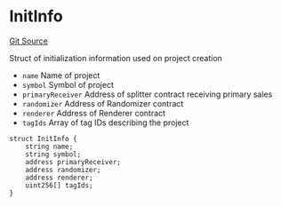 # InitInfo
[Git Source](https://github.com/fxhash/fxhash-evm-contracts/blob/3196ec292bff15f41085b94e4b488f73ce88013c/src/lib/Structs.sol)

Struct of initialization information used on project creation
- `name` Name of project
- `symbol` Symbol of project
- `primaryReceiver` Address of splitter contract receiving primary sales
- `randomizer` Address of Randomizer contract
- `renderer` Address of Renderer contract
- `tagIds` Array of tag IDs describing the project


```solidity
struct InitInfo {
    string name;
    string symbol;
    address primaryReceiver;
    address randomizer;
    address renderer;
    uint256[] tagIds;
}
```

